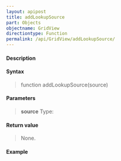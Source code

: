 ```yaml
---
layout: apipost
title: addLookupSource
part: Objects
objectname: GridView
directiontype: Function
permalink: /api/GridView/addLookupSource/
---
```



#### Description

> 

#### Syntax

> function addLookupSource(source)

#### Parameters

> **source**
> Type: 
> 

#### Return value

> None.

#### Example

<pre class="prettyprint">
</pre>

